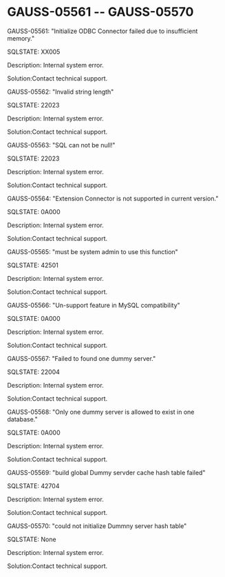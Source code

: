 # GAUSS-05561 -- GAUSS-05570<a name="EN-US_TOPIC_0302073252"></a>

GAUSS-05561: "Initialize ODBC Connector failed due to insufficient memory."

SQLSTATE: XX005

Description: Internal system error.

Solution:Contact technical support.

GAUSS-05562: "Invalid string length"

SQLSTATE: 22023

Description: Internal system error.

Solution:Contact technical support.

GAUSS-05563: "SQL can not be null!"

SQLSTATE: 22023

Description: Internal system error.

Solution:Contact technical support.

GAUSS-05564: "Extension Connector is not supported in current version."

SQLSTATE: 0A000

Description: Internal system error.

Solution:Contact technical support.

GAUSS-05565: "must be system admin to use this function"

SQLSTATE: 42501

Description: Internal system error.

Solution:Contact technical support.

GAUSS-05566: "Un-support feature in MySQL compatibility"

SQLSTATE: 0A000

Description: Internal system error.

Solution:Contact technical support.

GAUSS-05567: "Failed to found one dummy server."

SQLSTATE: 22004

Description: Internal system error.

Solution:Contact technical support.

GAUSS-05568: "Only one dummy server is allowed to exist in one database."

SQLSTATE: 0A000

Description: Internal system error.

Solution:Contact technical support.

GAUSS-05569: "build global Dummy servder cache hash table failed"

SQLSTATE: 42704

Description: Internal system error.

Solution:Contact technical support.

GAUSS-05570: "could not initialize Dummny server hash table"

SQLSTATE: None

Description: Internal system error.

Solution:Contact technical support.

